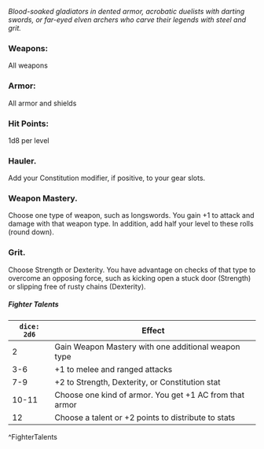 _Blood-soaked gladiators in dented armor, acrobatic duelists with darting swords, or far-eyed elven archers who carve their legends with steel and grit._

### Weapons: 
All weapons
### Armor: 
All armor and shields
### Hit Points: 
1d8 per level
### Hauler. 
Add your Constitution modifier, if positive, to your gear slots.
### Weapon Mastery. 
Choose one type of weapon, such as longswords. You gain +1 to attack and damage with that weapon type. In addition, add half your level to these rolls (round down).
### Grit. 
Choose Strength or Dexterity. You have advantage on checks of that type to overcome an opposing force, such as kicking open a stuck door (Strength) or slipping free of rusty chains (Dexterity).

##### Fighter Talents
| `dice: 2d6` |   Effect                                                |
| ----------- | ------------------------------------------------------- |
| 2           | Gain Weapon Mastery with one additional weapon type     |
| 3-6         | +1 to melee and ranged attacks                          |
| 7-9         | +2 to Strength, Dexterity, or Constitution stat         |
| 10-11       | Choose one kind of armor. You get +1 AC from that armor |
| 12          | Choose a talent or +2 points to distribute to stats     |
^FighterTalents
